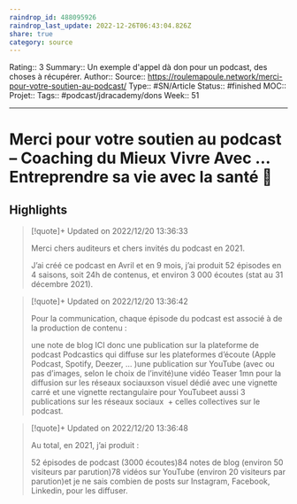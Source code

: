 ```yaml
---
raindrop_id: 488095926
raindrop_last_update: 2022-12-26T06:43:04.826Z
share: true
category: source
---
```


Rating:: 3
Summary:: Un exemple d'appel dà don pour un podcast, des choses à récupérer.
Author::
Source:: https://roulemapoule.network/merci-pour-votre-soutien-au-podcast/
Type:: #SN/Article 
Status:: #finished 
MOC::
Projet:: 
Tags:: #podcast/jdracademy/dons
Week:: 51

***
# Merci pour votre soutien au podcast – Coaching du Mieux Vivre Avec … Entreprendre sa vie avec la santé 💖



## Highlights

> [!quote]+ Updated on 2022/12/20 13:36:33
>
> Merci chers auditeurs et chers invités du podcast en 2021.
>
>
>
>J’ai créé ce podcast en Avril et en 9 mois, j’ai produit 52 épisodes en 4 saisons, soit 24h de contenus, et environ 3 000 écoutes (stat au 31 décembre 2021).

> [!quote]+ Updated on 2022/12/20 13:36:42
>
> Pour la communication, chaque épisode du podcast est associé à de la production de contenu : 
>
>
>
>une note de blog ICI donc une publication sur la plateforme de podcast Podcastics qui diffuse sur les plateformes d’écoute (Apple Podcast, Spotify, Deezer, … )une publication sur YouTube (avec ou pas d’images, selon le choix de l’invité)une vidéo Teaser 1mn pour la diffusion sur les réseaux sociauxson visuel dédié avec une vignette carré et une vignette rectangulaire pour YouTubeet aussi 3 publications sur les réseaux sociaux  + celles collectives sur le podcast.

> [!quote]+ Updated on 2022/12/20 13:36:48
>
> Au total, en 2021, j’ai produit :
>
>
>
>52 épisodes de podcast (3000 écoutes)84 notes de blog (environ 50 visiteurs par parution)78 vidéos sur YouTube (environ 20 visiteurs par parution)et je ne sais combien de posts sur Instagram, Facebook, Linkedin, pour les diffuser.
